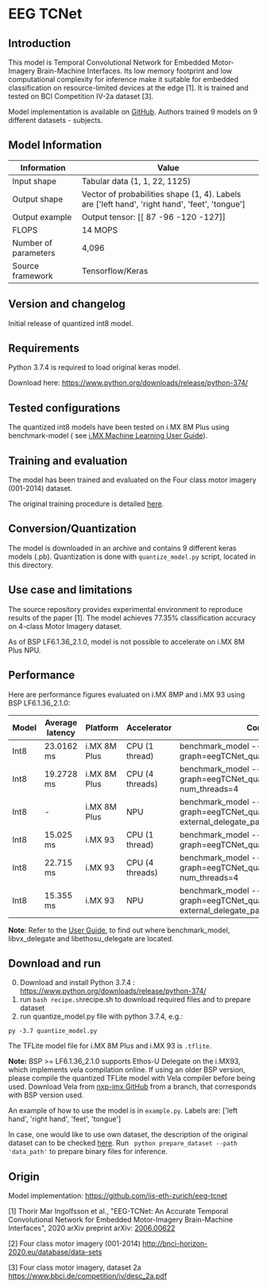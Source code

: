 # EEG TCNet

## Introduction

This model is Temporal Convolutional Network for Embedded Motor-Imagery Brain-Machine Interfaces. Its low memory
footprint and low computational complexity for inference make it suitable for embedded classification on
resource-limited
devices at the edge [1]. It is trained and tested on BCI Competition IV-2a dataset [3].

Model implementation is available on [GitHub](https://github.com/iis-eth-zurich/eeg-tcnet). Authors trained 9 models on
9 different datasets - subjects.

## Model Information

 Information          | Value                                                                                          
----------------------|------------------------------------------------------------------------------------------------
 Input shape          | Tabular data (1, 1, 22, 1125)                                                                  
 Output shape         | Vector of probabilities shape (1, 4). Labels are ['left hand', 'right hand', 'feet', 'tongue'] 
 Output example       | Output tensor: [[  87  -96 -120 -127]]                                                         
 FLOPS                | 14 MOPS                                                                                        
 Number of parameters | 4,096                                                                                          
 Source framework     | Tensorflow/Keras                                                                               

## Version and changelog

Initial release of quantized int8 model.

## Requirements

Python 3.7.4 is required to load original keras model.

Download here: https://www.python.org/downloads/release/python-374/

## Tested configurations

The quantized int8 models have been tested on i.MX 8M Plus using benchmark-model (
see [i.MX Machine Learning User Guide](https://www.nxp.com/docs/en/user-guide/IMX-MACHINE-LEARNING-UG.pdf)).

## Training and evaluation

The model has been trained and evaluated on the Four class motor imagery (001-2014) dataset.

The original training procedure is detailed [here](https://github.com/iis-eth-zurich/eeg-tcnet).

## Conversion/Quantization

The model is downloaded in an archive and contains 9 different keras models (.pb). Quantization is done with
`quantize_model.py` script, located in this directory.

## Use case and limitations

The source repository provides experimental environment to reproduce results of the paper [1]. The model achieves 77.35%
classification accuracy on 4-class Motor Imagery dataset.

As of BSP LF6.1.36_2.1.0, model is not possible to accelerate on i.MX 8M Plus NPU. 

## Performance

Here are performance figures evaluated on i.MX 8MP and i.MX 93 using BSP LF6.1.36_2.1.0:

 Model | Average latency | Platform     | Accelerator     | Command                                                                                                                                         
-------|-----------------|--------------|-----------------|-------------------------------------------------------------------------------------------------------------------------------------------------
 Int8  | 23.0162 ms      | i.MX 8M Plus | CPU (1 thread)  | benchmark_model --graph=eegTCNet_quant_int8.tflite                                                     
 Int8  | 19.2728 ms      | i.MX 8M Plus | CPU (4 threads) | benchmark_model --graph=eegTCNet_quant_int8.tflite --num_threads=4                                     
 Int8  | -               | i.MX 8M Plus | NPU             | benchmark_model --graph=eegTCNet_quant_int8.tflite --external_delegate_path=libvx_delegate.so 
 Int8  | 15.025 ms       | i.MX 93      | CPU (1 thread)  | benchmark_model --graph=eegTCNet_quant_int8.tflite                                                     
 Int8  | 22.715 ms       | i.MX 93      | CPU (4 threads) | benchmark_model --graph=eegTCNet_quant_int8.tflite --num_threads=4                                                    
 Int8  | 15.355 ms       | i.MX 93      | NPU             | benchmark_model --graph=eegTCNet_quant_int8.tflite --external_delegate_path=libethosu_delegate.so                                                    

**Note**: Refer to the [User Guide](https://www.nxp.com/docs/en/user-guide/IMX-MACHINE-LEARNING-UG.pdf), to find out where benchmark_model, libvx_delegate and libethosu_delegate are located.

## Download and run

0. Download and install Python 3.7.4 : https://www.python.org/downloads/release/python-374/
1. run ```bash recipe.sh```recipe.sh to download required files and to prepare dataset
2. run quantize_model.py file with python 3.7.4, e.g.:

````
py -3.7 quantize_model.py
````

The TFLite model file for i.MX 8M Plus and i.MX 93 is `.tflite`. 

**Note:** BSP >= LF6.1.36_2.1.0 supports Ethos-U Delegate on the i.MX93, which implements vela compilation online. If using an older BSP version, please compile the quantized TFLite model with Vela compiler before being used. Download Vela from [nxp-imx GitHub](https://github.com/nxp-imx/ethos-u-vela) from a branch, that corresponds with BSP version used.

An example of how to use the model is in `example.py`. Labels are: ['left hand', 'right hand', 'feet', 'tongue']

In case, one would like to use own dataset, the description of the original
dataset can to be checked [here](https://www.bbci.de/competition/iv/desc_2a.pdf).
Run ``` python prepare_dataset --path 'data_path'``` to
prepare binary files for inference.

## Origin

Model implementation:  https://github.com/iis-eth-zurich/eeg-tcnet

[1] Thorir Mar Ingolfsson et al., "EEG-TCNet: An Accurate Temporal Convolutional Network for Embedded Motor-Imagery
Brain-Machine Interfaces", 2020 arXiv preprint arXiv: [2006.00622](https://arxiv.org/pdf/2006.00622.pdf)

[2] Four class motor imagery (001-2014) http://bnci-horizon-2020.eu/database/data-sets

[3] Four class motor imagery, dataset 2a https://www.bbci.de/competition/iv/desc_2a.pdf
